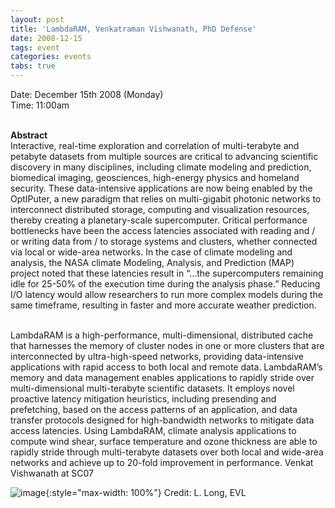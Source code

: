 ```yaml
---
layout: post
title: 'LambdaRAM, Venkatraman Vishwanath, PhD Defense'
date: 2008-12-15
tags: event
categories: events
tabs: true
---
```


Date: December 15th 2008 (Monday)<br>
Time:  11:00am<br><br>

<strong>Abstract</strong><br>
Interactive, real-time exploration and correlation of multi-terabyte and petabyte datasets from multiple sources are critical to advancing scientific discovery in many disciplines, including climate modeling and prediction, biomedical imaging, geosciences, high-energy physics and homeland security. These data-intensive applications are now being enabled by the OptIPuter, a new paradigm that relies on multi-gigabit photonic networks to interconnect distributed storage, computing and visualization resources, thereby creating a planetary-scale supercomputer. Critical performance bottlenecks have been the access latencies associated with reading and / or writing data from / to storage systems and clusters, whether connected via local or wide-area networks. In the case of climate modeling and analysis, the NASA climate Modeling, Analysis, and Prediction (MAP) project noted that these latencies result in &ldquo;&hellip;the supercomputers remaining idle for 25-50% of the execution time during the analysis phase.&rdquo; Reducing I/O latency would allow researchers to run more complex models during the same timeframe, resulting in faster and more accurate weather prediction.<br><br>

LambdaRAM is a high-performance, multi-dimensional, distributed cache that harnesses the memory of cluster nodes in one or more clusters that are interconnected by ultra-high-speed networks, providing data-intensive applications with rapid access to both local and remote data. LambdaRAM&rsquo;s memory and data management enables applications to rapidly stride over multi-dimensional multi-terabyte scientific datasets. It employs novel proactive latency mitigation heuristics, including presending and prefetching, based on the access patterns of an application, and data transfer protocols designed for high-bandwidth networks to mitigate data access latencies. Using LambdaRAM, climate analysis applications to compute wind shear, surface temperature and ozone thickness are able to rapidly stride through multi-terabyte datasets over both local and wide-area networks and achieve up to 20-fold improvement in performance.
Venkat Vishwanath at SC07

![image](https://www.evl.uic.edu/output/originals/venkat.jpg-srcw.jpg){:style="max-width: 100%"}
Credit: L. Long, EVL

